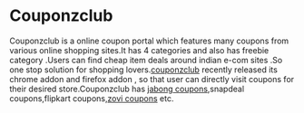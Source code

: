 # Couponzclub
Couponzclub is a online coupon portal which features many coupons from various online shopping sites.It has 4 categories and also has freebie category .Users can find cheap item deals around indian e-com sites .So one stop solution for shopping lovers.<a href="http://couponzclub.com">couponzclub</a> recently released its chrome addon and firefox addon , so that user can directly visit coupons for their desired store.Couponzclub has <a href="http://couponzclub.com/new-jabong-coupons-get-maximum-discount/">jabong coupons</a>,snapdeal coupons,flipkart coupons,<a href="http://couponzclub.com/zovi-coupons-code/">zovi coupons</a> etc.
